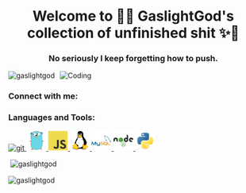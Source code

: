 
<h1 align="center">Welcome to 🌟✨ GaslightGod's collection of unfinished shit ✨🌟</h1>
<h3 align="center">No seriously I keep forgetting how to push.</h3>
<img align="right" alt="Coding" width="400" src="https://media.discordapp.net/attachments/1011702296796733493/1202499852827631676/dc05e74037c03be42f0e1f047ddc189a.gif?ex=65cdae42&is=65bb3942&hm=c54026f27d8bb359c7dd24a7f1cfeafcdede86548f8775d25df99d4c3f2a4bed&=&width=382&height=607">

<p align="left"> <img src="https://komarev.com/ghpvc/?username=gaslightgod&label=Profile%20views&color=0e75b6&style=flat" alt="gaslightgod" /> </p>

<h3 align="left">Connect with me:</h3>
<p align="left">
</p>

<h3 align="left">Languages and Tools:</h3>
<p align="left"> <a href="https://git-scm.com/" target="_blank" rel="noreferrer"> <img src="https://www.vectorlogo.zone/logos/git-scm/git-scm-icon.svg" alt="git" width="40" height="40"/> </a> <a href="https://golang.org" target="_blank" rel="noreferrer"> <img src="https://raw.githubusercontent.com/devicons/devicon/master/icons/go/go-original.svg" alt="go" width="40" height="40"/> </a> <a href="https://developer.mozilla.org/en-US/docs/Web/JavaScript" target="_blank" rel="noreferrer"> <img src="https://raw.githubusercontent.com/devicons/devicon/master/icons/javascript/javascript-original.svg" alt="javascript" width="40" height="40"/> </a> <a href="https://www.linux.org/" target="_blank" rel="noreferrer"> <img src="https://raw.githubusercontent.com/devicons/devicon/master/icons/linux/linux-original.svg" alt="linux" width="40" height="40"/> </a> <a href="https://www.mysql.com/" target="_blank" rel="noreferrer"> <img src="https://raw.githubusercontent.com/devicons/devicon/master/icons/mysql/mysql-original-wordmark.svg" alt="mysql" width="40" height="40"/> </a> <a href="https://nodejs.org" target="_blank" rel="noreferrer"> <img src="https://raw.githubusercontent.com/devicons/devicon/master/icons/nodejs/nodejs-original-wordmark.svg" alt="nodejs" width="40" height="40"/> </a> <a href="https://www.python.org" target="_blank" rel="noreferrer"> <img src="https://raw.githubusercontent.com/devicons/devicon/master/icons/python/python-original.svg" alt="python" width="40" height="40"/> </a> </p>

<p>&nbsp;<img align="center" src="https://github-readme-stats.vercel.app/api?username=gaslightgod&show_icons=true&locale=en" alt="gaslightgod" /></p>

<p><img align="center" src="https://github-readme-streak-stats.herokuapp.com/?user=gaslightgod&" alt="gaslightgod" /></p>

